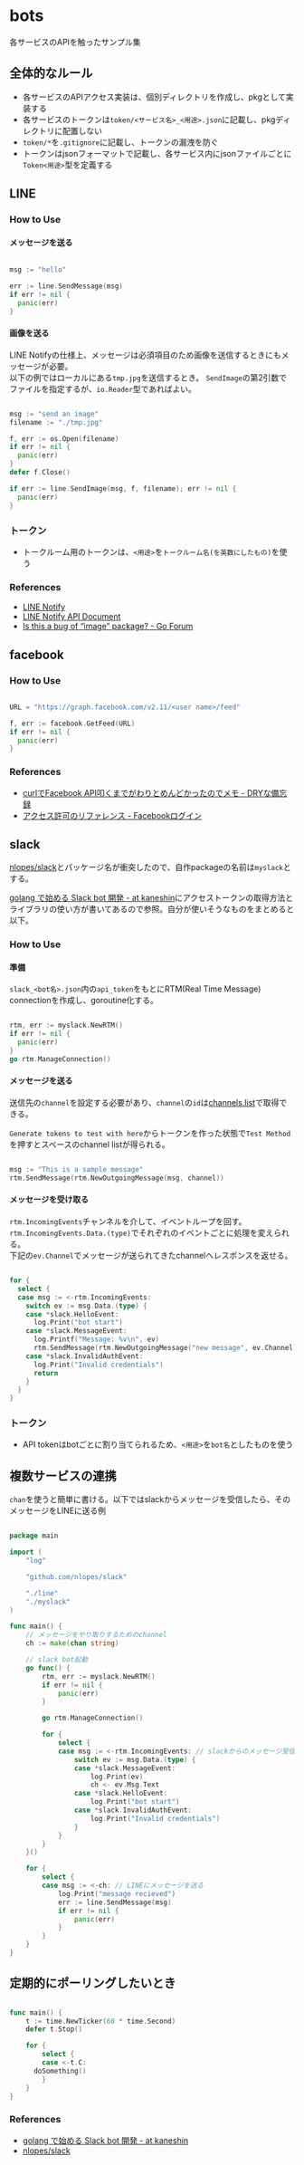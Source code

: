 # bots

各サービスのAPIを触ったサンプル集

## 全体的なルール

* 各サービスのAPIアクセス実装は、個別ディレクトリを作成し、pkgとして実装する
* 各サービスのトークンは`token/<サービス名>_<用途>.json`に記載し、pkgディレクトリに配置しない
* `token/*`を`.gitignore`に記載し、トークンの漏洩を防ぐ
* トークンはjsonフォーマットで記載し、各サービス内にjsonファイルごとに`Token<用途>`型を定義する

## LINE

### How to Use

#### メッセージを送る

```go

msg := "hello"

err := line.SendMessage(msg)
if err != nil {
  panic(err)
}

```

#### 画像を送る

LINE Notifyの仕様上、メッセージは必須項目のため画像を送信するときにもメッセージが必要。  
以下の例ではローカルにある`tmp.jpg`を送信するとき。
`SendImage`の第2引数でファイルを指定するが、`io.Reader`型であればよい。

```go

msg := "send an image"
filename := "./tmp.jpg"

f, err := os.Open(filename)
if err != nil {
  panic(err)
}
defer f.Close()

if err := line.SendImage(msg, f, filename); err != nil {
  panic(err)
}

```


### トークン

* トークルーム用のトークンは、`<用途>`を`トークルーム名(を英数にしたもの)`を使う


### References
* [LINE Notify](https://notify-bot.line.me/ja/)
* [LINE Notify API Document](https://notify-bot.line.me/doc/ja/)
* [Is this a bug of “image” package? - Go Forum](https://forum.golangbridge.org/t/is-this-a-bug-of-image-package/4362)

## facebook

### How to Use

```go

URL = "https://graph.facebook.com/v2.11/<user name>/feed"

f, err := facebook.GetFeed(URL)
if err != nil {
  panic(err)
}

```

### References
* [curlでFacebook API叩くまでがわりとめんどかったのでメモ - DRYな備忘録](http://otiai10.hatenablog.com/entry/2014/11/26/152404)
* [アクセス許可のリファレンス - Facebookログイン](https://developers.facebook.com/docs/facebook-login/permissions/)


## slack
[nlopes/slack](https://github.com/nlopes/slack)とパッケージ名が衝突したので、自作packageの名前は`myslack`とする。

[golang で始める Slack bot 開発 - at kaneshin](http://blog.kaneshin.co/entry/2016/12/03/162653)にアクセストークンの取得方法とライブラリの使い方が書いてあるので参照。自分が使いそうなものをまとめると以下。

### How to Use

#### 準備

`slack_<bot名>.json`内の`api_token`をもとにRTM(Real Time Message) connectionを作成し、goroutine化する。

```go

rtm, err := myslack.NewRTM()
if err != nil {
  panic(err)
}
go rtm.ManageConnection()


```

#### メッセージを送る

送信先の`channel`を設定する必要があり、`channel`の`id`は[channels.list](https://api.slack.com/methods/channels.list/test)で取得できる。

`Generate tokens to test with here`からトークンを作った状態で`Test Method`を押すとスペースのchannel listが得られる。


```go

msg := "This is a sample message"
rtm.SendMessage(rtm.NewOutgoingMessage(msg, channel))

```

#### メッセージを受け取る

`rtm.IncomingEvents`チャンネルを介して、イベントループを回す。
`rtm.IncomingEvents.Data.(type)`でそれぞれのイベントごとに処理を変えられる。  
下記の`ev.Channel`でメッセージが送られてきたchannelへレスポンスを返せる。

```go

for {
  select {
  case msg := <-rtm.IncomingEvents:
    switch ev := msg.Data.(type) {
    case *slack.HelloEvent:
      log.Print("bot start")
    case *slack.MessageEvent:
      log.Printf("Message: %v\n", ev)
      rtm.SendMessage(rtm.NewOutgoingMessage("new message", ev.Channel))
    case *slack.InvalidAuthEvent:
      log.Print("Invalid credentials")
      return
    }
  }
}

```

### トークン
* API tokenはbotごとに割り当てられるため、`<用途>`を`bot名`としたものを使う


## 複数サービスの連携

`chan`を使うと簡単に書ける。以下ではslackからメッセージを受信したら、そのメッセージをLINEに送る例


```go

package main

import (
	"log"

	"github.com/nlopes/slack"

	"./line"
	"./myslack"
)

func main() {
	// メッセージをやり取りするためのchannel
	ch := make(chan string)

	// slack bot起動
	go func() {
		rtm, err := myslack.NewRTM()
		if err != nil {
			panic(err)
		}

		go rtm.ManageConnection()

		for {
			select {
			case msg := <-rtm.IncomingEvents: // slackからのメッセージ受信
				switch ev := msg.Data.(type) {
				case *slack.MessageEvent:
					log.Print(ev)
					ch <- ev.Msg.Text
				case *slack.HelloEvent:
					log.Print("bot start")
				case *slack.InvalidAuthEvent:
					log.Print("Invalid credentials")
				}
			}
		}
	}()

	for {
		select {
		case msg := <-ch: // LINEにメッセージを送る
			log.Print("message recieved")
			err := line.SendMessage(msg)
			if err != nil {
				panic(err)
			}
		}
	}
}

```


## 定期的にポーリングしたいとき

```go

func main() {
	t := time.NewTicker(60 * time.Second)
	defer t.Stop()

	for {
		select {
		case <-t.C:
      doSomething()
		}
	}
}

```

### References
* [golang で始める Slack bot 開発 - at kaneshin](http://blog.kaneshin.co/entry/2016/12/03/162653)
* [nlopes/slack](https://github.com/nlopes/slack)